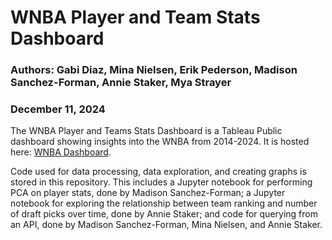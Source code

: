 # WNBA Player and Team Stats Dashboard
### Authors: Gabi Diaz, Mina Nielsen, Erik Pederson, Madison Sanchez-Forman, Annie Staker, Mya Strayer
### December 11, 2024
The WNBA Player and Teams Stats Dashboard is a Tableau Public dashboard showing insights into the WNBA from 2014-2024. It is hosted here: [WNBA Dashboard](https://public.tableau.com/app/profile/erik.pedersen2510/viz/WNBADashboard_17338013046280/HomeDashboard?publish=yes. ).

Code used for data processing, data exploration, and creating graphs is stored in this repository. This includes a Jupyter notebook for performing PCA on player stats, done by Madison Sanchez-Forman; a Jupyter notebook for exploring the relationship between team ranking and number of draft picks over time, done by Annie Staker; and code for querying from an API, done by Madison Sanchez-Forman, Mina Nielsen, and Annie Staker.
